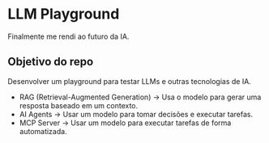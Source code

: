 # LLM Playground
Finalmente me rendi ao futuro da IA. 


## Objetivo do repo
Desenvolver um playground para testar LLMs e outras tecnologias de IA.
- RAG (Retrieval-Augmented Generation) -> Usa o modelo para gerar uma resposta baseado em um contexto.
- AI Agents -> Usar um modelo para tomar decisões e executar tarefas.
- MCP Server -> Usar um modelo para executar tarefas de forma automatizada.

